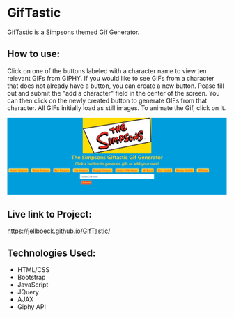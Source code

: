 # GifTastic

GifTastic is a Simpsons themed Gif Generator.

## How to use:

Click on one of the buttons labeled with a character name to view ten relevant GIFs from GIPHY. If you would like to see GIFs from a character that does not already have a button, you can create a new button. Pease fill out and submit the "add a character" field in the center of the screen. You can then click on the newly created button to generate GIFs from that character. All GIFs initially load as still images. To animate the Gif, click on it.

![Image of the GifTastic Landing Page](/Assets/Giftastic-Landing-Page.PNG)

## Live link to Project:

https://jellboeck.github.io/GifTastic/


## Technologies Used:

- HTML/CSS
- Bootstrap
- JavaScript
- JQuery
- AJAX
- Giphy API
